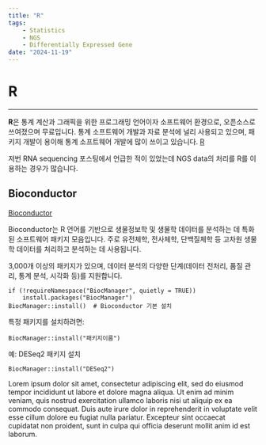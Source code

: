 ```yaml
---
title: "R"
tags:
    - Statistics
    - NGS
    - Differentially Expressed Gene
date: "2024-11-19"
---
```


# R
---

**R**은 통계 계산과 그래픽을 위한 프로그래밍 언어이자 소프트웨어 환경으로, 오픈소스로 쓰여졌으며 무료입니다. 통계 소프트웨어 개발과 자료 분석에 널리 사용되고 있으며, 패키지 개발이 용이해 통계 소프트웨어 개발에 많이 쓰이고 있습니다.
[R](https://www.r-project.org/)


저번 RNA sequencing 포스팅에서 언급한 적이 있었는데 NGS data의 처리를 R를 이용하는 경우가 많습니다. 

## Bioconductor

[Bioconductor](https://www.bioconductor.org/)

Bioconductor는 R 언어를 기반으로 생물정보학 및 생물학 데이터를 분석하는 데 특화된 소프트웨어 패키지 모음입니다. 주로 유전체학, 전사체학, 단백질체학 등 고차원 생물학 데이터를 처리하고 분석하는 데 사용됩니다.

3,000개 이상의 패키지가 있으며, 데이터 분석의 다양한 단계(데이터 전처리, 품질 관리, 통계 분석, 시각화 등)를 지원합니다.

```
if (!requireNamespace("BiocManager", quietly = TRUE))
    install.packages("BiocManager")
BiocManager::install()  # Bioconductor 기본 설치
```

특정 패키지를 설치하려면:
```
BiocManager::install("패키지이름")
```

예: DESeq2 패키지 설치
```
BiocManager::install("DESeq2")
```


Lorem ipsum dolor sit amet, consectetur adipiscing elit, sed do eiusmod tempor incididunt ut labore et dolore magna aliqua. Ut enim ad minim veniam, quis nostrud exercitation ullamco laboris nisi ut aliquip ex ea commodo consequat. Duis aute irure dolor in reprehenderit in voluptate velit esse cillum dolore eu fugiat nulla pariatur. Excepteur sint occaecat cupidatat non proident, sunt in culpa qui officia deserunt mollit anim id est laborum.